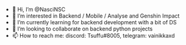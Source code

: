 - 👋 Hi, I’m @NasciNSC
- 👀 I’m interested in Backend / Mobile / Analyse and Genshin Impact
- 🌱 I’m currently learning for backend development with a bit of DS
- 💞️ I’m looking to collaborate on backend python projects
- 📫 How to reach me:
 discord: Tsuffu#8005,
 telegram: vainikkaxd 

<!---
Tsuffu/Tsuffu is a ✨ special ✨ repository because its `README.md` (this file) appears on your GitHub profile.
You can click the Preview link to take a look at your changes.
--->
